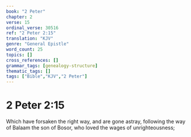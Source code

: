 ```yaml
---
book: "2 Peter"
chapter: 2
verse: 15
ordinal_verse: 30516
ref: "2 Peter 2:15"
translation: "KJV"
genre: "General Epistle"
word_count: 25
topics: []
cross_references: []
grammar_tags: [genealogy-structure]
thematic_tags: []
tags: ["Bible","KJV","2 Peter"]
---
```


# 2 Peter 2:15

Which have forsaken the right way, and are gone astray, following the way of Balaam the son of Bosor, who loved the wages of unrighteousness;
